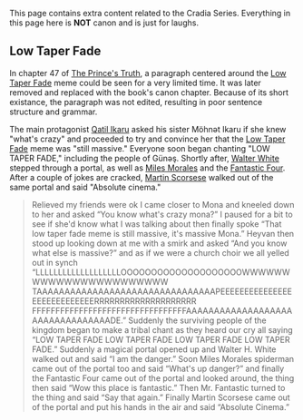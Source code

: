 This page contains extra content related to the Cradia Series. Everything in this page here is **NOT** canon and is just for laughs.

## Low Taper Fade

In chapter 47 of [The Prince's Truth](/the-prince's-truth), a paragraph centered around the [Low Taper Fade](https://en.wikipedia.org/wiki/Ninja_(gamer)#Low_Taper_Fade "Low Taper Fade") meme could be seen for a very limited time. It was later removed and replaced with the book's canon chapter. Because of its short existance, the paragraph was not edited, resulting in poor sentence structure and grammar.

The main protagonist [Qatil Ikaru](/qatil-ikaru) asked his sister Möhnət Ikaru if she knew "what's crazy" and proceeded to try and convince her that the [Low Taper Fade](https://en.wikipedia.org/wiki/Ninja_(gamer)#Low_Taper_Fade "Low Taper Fade") meme was "still massive." Everyone soon began chanting "LOW TAPER FADE," including the people of Günəş. Shortly after, [Walter White](https://en.wikipedia.org/wiki/Walter_White_(Breaking_Bad) "Walter White (Breaking Bad)") stepped through a portal, as well as [Miles Morales](https://en.wikipedia.org/wiki/Miles_Morales "Miles Morales") and the [Fantastic Four](https://en.wikipedia.org/wiki/Fantastic_Four "Fantastic Four"). After a couple of jokes are cracked, [Martin Scorsese](https://en.wikipedia.org/wiki/Martin_Scorsese "Martin Scorsese") walked out of the same portal and said "Absolute cinema."

> Relieved my friends were ok I came closer to Mona and kneeled down to her and asked “You know what's crazy mona?” I paused for a bit to see if she'd know what I was talking about then finally spoke “That low taper fade meme is still massive, it's massive Mona.” Heyvan then stood up looking down at me with a smirk and asked “And you know what else is massive?” and as if we were a church choir we all yelled out in synch “LLLLLLLLLLLLLLLLLLLOOOOOOOOOOOOOOOOOOOOWWWWWWWWWWWWWWWWWWWWWWW TAAAAAAAAAAAAAAAAAAAAAAAAAAAAAAAAPEEEEEEEEEEEEEEEEEEEEEEEEEEEERRRRRRRRRRRRRRRRRRRR FFFFFFFFFFFFFFFFFFFFFFFFFFFFFFFFFAAAAAAAAAAAAAAAAAAAAAAAAAAAAAAAAADE.” Suddenly the surviving people of the kingdom began to make a tribal chant as they heard our cry all saying “LOW TAPER FADE LOW TAPER FADE LOW TAPER FADE LOW TAPER FADE.” Suddenly a magical portal opened up and Walter H. White walked out and said “I am the danger.” Soon Miles Morales spiderman came out of the portal too and said “What's up danger?” and finally the Fantastic Four came out of the portal and looked around, the thing then said “Wow this place is fantastic.” Then Mr. Fantastic turned to the thing and said “Say that again.” Finally Martin Scorsese came out of the portal and put his hands in the air and said “Absolute Cinema.”